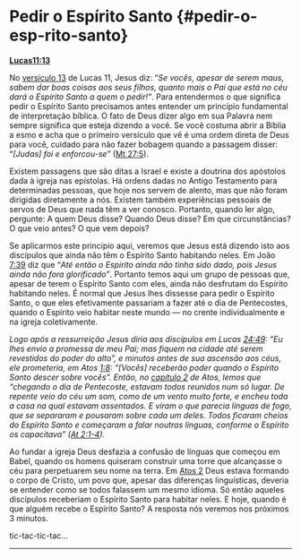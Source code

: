 # Pedir o Espírito Santo {#pedir-o-esp-rito-santo}

[**Lucas**](http://bibliaonline.com.br/acf/lc/11/13)[**11:13**](http://bibliaonline.com.br/acf/lc/11/13)

No [versículo 13](http://bibliaonline.com.br/acf/lc/11/13) de Lucas 11, Jesus diz: “_Se vocês, apesar de serem maus, sabem dar boas coisas aos seus filhos, quanto mais o Pai que está no céu dará o Espírito Santo a quem o pedir!”_. Para entendermos o que significa pedir o Espírito Santo precisamos antes entender um princípio fundamental de interpretação bíblica. O fato de Deus dizer algo em sua Palavra nem sempre significa que esteja dizendo a você. Se você costuma abrir a Bíblia a esmo e acha que o primeiro versículo que vê é uma ordem direta de Deus para você, cuidado para não fazer bobagem quando a passagem disser: “_[Judas] foi e enforcou-se”_ ([Mt 27:5](http://bibliaonline.com.br/acf/mt/27/5)).

Existem passagens que são ditas a Israel e existe a doutrina dos apóstolos dada à igreja nas epístolas. Há ordens dadas no Antigo Testamento para determinadas pessoas, que hoje nos servem de alento, mas que não foram dirigidas diretamente a nós. Existem também experiências pessoais de servos de Deus que nada têm a ver conosco. Portanto, quando ler algo, pergunte: A quem Deus disse? Quando Deus disse? Em que circunstâncias? O que veio antes? O que vem depois?

Se aplicarmos este princípio aqui, veremos que Jesus está dizendo isto aos discípulos que ainda não têm o Espírito Santo habitando neles. Em João [7:39](http://bibliaonline.com.br/acf/jo/7/39) diz que “_Até então o Espírito ainda não tinha sido dado, pois Jesus ainda não fora glorificado”_. Portanto temos aqui um grupo de pessoas que, apesar de terem o Espírito Santo com eles, ainda não desfrutam do Espírito habitando neles. É normal que Jesus lhes dissesse para pedir o Espírito Santo, o que eles efetivamente passariam a fazer até o dia de Pentecostes, quando o Espírito veio habitar neste mundo — no crente individualmente e na igreja coletivamente.

_Logo após a ressurreição Jesus diria aos discípulos em Lucas_ [_24:49_](http://bibliaonline.com.br/acf/lc/24/49)_: “Eu lhes envio a promessa de meu Pai; mas fiquem na cidade até serem revestidos do poder do alto”, e minutos antes de sua ascensão aos céus, ele prometeria, em Atos_ [_1:8_](http://bibliaonline.com.br/acf/atos/1/8)_: “[Vocês] receberão poder quando o Espírito Santo descer sobre vocês”. Então, no_ [_capítulo 2_](http://bibliaonline.com.br/acf/atos/2) _de Atos, lemos que “chegando o dia de Pentecoste, estavam todos reunidos num só lugar. De repente veio do céu um som, como de um vento muito forte, e encheu toda a casa na qual estavam assentados. E viram o que parecia línguas de fogo, que se separaram e pousaram sobre cada um deles. Todos ficaram cheios do Espírito Santo e começaram a falar noutras línguas, conforme o Espírito os capacitava” (_[_At 2:1-4_](http://bibliaonline.com.br/acf/atos/2/1-4)_)._

Ao fundar a igreja Deus desfazia a confusão de línguas que começou em Babel, quando os homens quiseram construir uma torre que alcançasse o céu para perpetuarem seu nome na terra. Em [Atos 2](http://bibliaonline.com.br/acf/atos/2) Deus estava formando o corpo de Cristo, um povo que, apesar das diferenças linguísticas, deveria se entender como se todos falassem um mesmo idioma. Só então aqueles discípulos receberiam o Espírito Santo para habitar neles. E hoje, quando é que alguém recebe o Espírito Santo? A resposta nós veremos nos próximos 3 minutos.

tic-tac-tic-tac...

*****